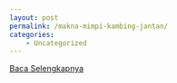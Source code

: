 ```yaml
---
layout: post
permalink: /makna-mimpi-kambing-jantan/
categories:
    - Uncategorized
---
```


[Baca Selengkapnya](/10)